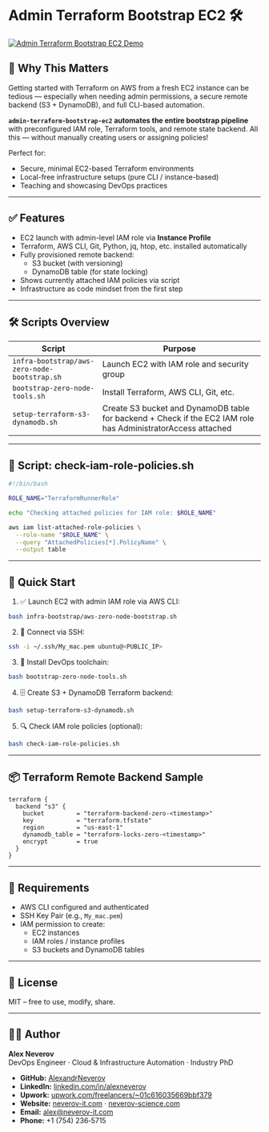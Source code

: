# Admin Terraform Bootstrap EC2 🛠️

[![Admin Terraform Bootstrap EC2 Demo](https://raw.githubusercontent.com/AlexandrNeverov/Terraform-Admin-Bootstrap-on-EC2-via-IAM-Instance-Profile/main/image.png)](https://www.youtube.com/watch?v=XXXXXXXXXXX)

## 🚀 Why This Matters

Getting started with Terraform on AWS from a fresh EC2 instance can be tedious — especially when needing admin permissions, a secure remote backend (S3 + DynamoDB), and full CLI-based automation.

**`admin-terraform-bootstrap-ec2` automates the entire bootstrap pipeline** with preconfigured IAM role, Terraform tools, and remote state backend. All this — without manually creating users or assigning policies!

Perfect for:

- Secure, minimal EC2-based Terraform environments
- Local-free infrastructure setups (pure CLI / instance-based)
- Teaching and showcasing DevOps practices

---

## ✅ Features

- EC2 launch with admin-level IAM role via **Instance Profile**
- Terraform, AWS CLI, Git, Python, jq, htop, etc. installed automatically
- Fully provisioned remote backend:
  - S3 bucket (with versioning)
  - DynamoDB table (for state locking)
- Shows currently attached IAM policies via script
- Infrastructure as code mindset from the first step

---

## 🛠️ Scripts Overview

| Script                                        | Purpose                                                        |
|-----------------------------------------------|----------------------------------------------------------------|
| `infra-bootstrap/aws-zero-node-bootstrap.sh` | Launch EC2 with IAM role and security group                    |
| `bootstrap-zero-node-tools.sh`               | Install Terraform, AWS CLI, Git, etc.                          |
| `setup-terraform-s3-dynamodb.sh`             | Create S3 bucket and DynamoDB table for backend +  Check if the EC2 IAM role has AdministratorAccess attached              |

---

## 📜 Script: check-iam-role-policies.sh

```bash
#!/bin/bash

ROLE_NAME="TerraformRunnerRole"

echo "Checking attached policies for IAM role: $ROLE_NAME"

aws iam list-attached-role-policies \
  --role-name "$ROLE_NAME" \
  --query "AttachedPolicies[*].PolicyName" \
  --output table
```

---

## 🚀 Quick Start

1. ✅ Launch EC2 with admin IAM role via AWS CLI:
```bash
bash infra-bootstrap/aws-zero-node-bootstrap.sh
```

2. 🔐 Connect via SSH:
```bash
ssh -i ~/.ssh/My_mac.pem ubuntu@<PUBLIC_IP>
```

3. 🧰 Install DevOps toolchain:
```bash
bash bootstrap-zero-node-tools.sh
```

4. 🗄️ Create S3 + DynamoDB Terraform backend:
```bash
bash setup-terraform-s3-dynamodb.sh
```

5. 🔍 Check IAM role policies (optional):
```bash
bash check-iam-role-policies.sh
```

---

## 📦 Terraform Remote Backend Sample

```hcl
terraform {
  backend "s3" {
    bucket         = "terraform-backend-zero-<timestamp>"
    key            = "terraform.tfstate"
    region         = "us-east-1"
    dynamodb_table = "terraform-locks-zero-<timestamp>"
    encrypt        = true
  }
}
```

---

## 🧪 Requirements

- AWS CLI configured and authenticated
- SSH Key Pair (e.g., `My_mac.pem`)
- IAM permission to create:
  - EC2 instances
  - IAM roles / instance profiles
  - S3 buckets and DynamoDB tables

---

## 📄 License

MIT – free to use, modify, share.

---

## 👨‍💻 Author

**Alex Neverov**  
DevOps Engineer · Cloud & Infrastructure Automation · Industry PhD

- **GitHub:** [AlexandrNeverov](https://github.com/AlexandrNeverov)  
- **LinkedIn:** [linkedin.com/in/alexneverov](https://www.linkedin.com/in/alexneverov)  
- **Upwork:** [upwork.com/freelancers/~01c616035669bbf379](https://www.upwork.com/freelancers/~01c616035669bbf379)  
- **Website:** [neverov-it.com](https://neverov-it.com) · [neverov-science.com](https://neverov-science.com)  
- **Email:** [alex@neverov-it.com](mailto:alex@neverov-it.com)  
- **Phone:** +1 (754) 236‑5715
